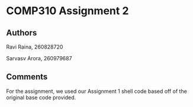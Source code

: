 # COMP310 Assignment 2

## Authors

Ravi Raina, 260828720

Sarvasv Arora, 260979687

## Comments

For the assignment, we used our Assignment 1 shell code based off of the original base code provided. 
